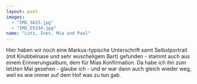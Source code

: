 ```yaml
---
layout: post
images:
  - "IMG_5625.jpg"
  - "IMG_E5334.jpg"
name: "Lutz, Ines, Mia und Paul"
---
```


Hier haben wir noch eine Markus-typische Unterschrift samt Selbstportrait (mit Knubbelnase und sehr wuscheligem Bart) gefunden - stammt auch aus einem Erinnerungsalbum, dem für Mias Konfirmation. Da habe ich ihn zum letzten Mal gesehen - glaube ich - und er war dann auch gleich wieder weg, weil es wie immer auf dem Hof was zu tun gab.
